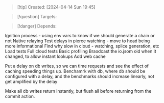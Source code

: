 
>[!tip] Created: [2024-04-14 Sun 19:45]

>[!question] Targets: 

>[!danger] Depends: 

Ignition process - using env vars to know if we should generate a chain or not
Native relaying
Test delays in pierce watching - move to head being more informational
Find why slow in cloud - watching, splice generation, etc
Load tests
Full cloud tests
Basic profiling
Braodcast the io.jsom oid when it changed, to allow instant lookups
Add web cache

Put a delay on db writes, so we can time requests and see the effect of caching speeding things up.
Benchamrk with db, where db should be configured with a delay, and the benchmarks should increase linearly, not get amplified by the delay

Make all db writes return instantly, but flush all before returning from the commit action.



